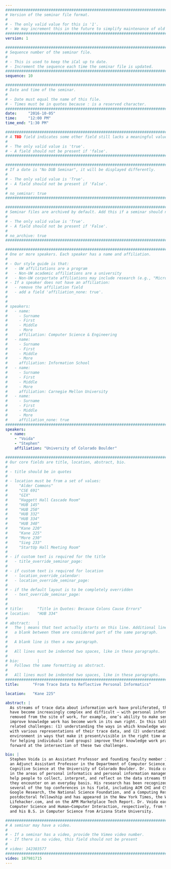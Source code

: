 ```yaml
---
################################################################################
# Version of the seminar file format.
#
# - The only valid value for this is '1'.
# - We may increment this in the future to simplify maintenance of old seminars.
################################################################################
version: 1

################################################################################
# Sequence number of the seminar file.
#
# - This is used to keep the iCal up to date.
# - Increment the sequence each time the seminar file is updated.
################################################################################
sequence: 10

################################################################################
# Date and time of the seminar.
#
# - Date must equal the name of this file.
# - Times must be in quotes because : is a reserved character.
################################################################################
date:     "2016-10-05"
time:     "12:00 PM"
time_end: "1:30 PM"

################################################################################
# A TBD field indicates some other field still lacks a meaningful value.
#
# - The only valid value is 'true'.
# - A field should not be present if 'false'.
################################################################################

################################################################################
# If a date is "No DUB Seminar", it will be displayed differently.
#
# - The only valid value is 'True'.
# - A field should not be present if 'False'.
#
# no_seminar: true
################################################################################

################################################################################
# Seminar files are archived by default. Add this if a seminar should not be.
#
# - The only valid value is 'True'.
# - A field should not be present if 'False'.
#
# no_archive: true
################################################################################

################################################################################
# One or more speakers. Each speaker has a name and affiliation.
#
# - Our style guide is that:
#   - UW affilitations are a program
#   - Non-UW academic affiliations are a university
#   - Non-UW corportate affiliations may include research (e.g., "Microsoft Research")
# - If a speaker does not have an affiliation:
#   - remove the affiliation field
#   - add a field 'affiliation_none: true'.
#
#
# speakers:
#   - name: 
#     - Surname
#     - First
#     - Middle
#     - More
#     affiliation: Computer Science & Engineering 
#   - name: 
#     - Surname
#     - First
#     - Middle
#     - More
#     affiliation: Information School 
#   - name: 
#     - Surname
#     - First
#     - Middle
#     - More
#     affiliation: Carnegie Mellon University 
#   - name:
#     - Surname
#     - First
#     - Middle
#     - More
#     affiliation_none: true
################################################################################
speakers:
  - name:
    - "Voida"
    - "Stephen"
    affiliation: "University of Colorado Boulder"

################################################################################
# Our core fields are title, location, abstract, bio.
#
# - title should be in quotes
#
# - location must be from a set of values:
#     "Alder Commons"
#     "CSE 691"
#     "GIX"
#     "Haggett Hall Cascade Room"
#     "HUB 145"
#     "HUB 250"
#     "HUB 332"
#     "HUB 334"
#     "HUB 340"
#     "Kane 220"
#     "Kane 225"
#     "More 230"
#     "Sieg 233"
#     "StartUp Hall Meeting Room"
#
# - if custom text is required for the title
#   - title_override_seminar_page:
#
# - if custom text is required for location
#   - location_override_calendar:
#   - location_override_seminar_page:
#
# - if the default layout is to be completely overridden
#   - text_override_seminar_page:
#
#
# title:      "Title in Quotes: Because Colons Cause Errors"
# location:   "HUB 334"
#
# abstract:   |
#   The | means that text actually starts on this line. Additional lines without
#   a blank between them are considered part of the same paragraph.
#
#   A blank line is then a new paragraph.
#
#   All lines must be indented two spaces, like in these paragraphs.
#
# bio:        |
#   Follows the same formatting as abstract.
#
#   All lines must be indented two spaces, like in these paragraphs.
################################################################################
title:      "From Trace Data to Reflective Personal Informatics"

location:   "Kane 225"

abstract: |
  As streams of trace data about information work have proliferated, the challenges of personal information management 
  have become increasingly complex and difficult — with personal information streams fragmented across devices and 
  removed from the site of work, for example, one’s ability to make sense of this trace data and use it productively to 
  improve knowledge work has become work in its own right. In this talk, I present research that begins to explore two 
  related challenges: (1) understanding the ways in which knowledge workers are — and are not — motivated to interact 
  with various representations of their trace data, and (2) understanding how to manifest trace data in the work 
  environment in ways that make it present/visible in the right time and the right place as well as being appropriable 
  for helping individuals (and groups) improve their knowledge work practices. I conclude by reflecting on steps 
  forward at the intersection of these two challenges.

bio: |
  Stephen Voida is an Assistant Professor and founding faculty member in the Department of Information Science, 
  an Adjunct Assistant Professor in the Department of Computer Science, and a faculty fellow in the Institute of 
  Cognitive Science at the University of Colorado Boulder. Dr. Voida conducts empirical, design, and systems research 
  in the areas of personal informatics and personal information management, with a focus on developing tools that 
  help people to collect, interpret, and reflect on the data streams that they create and the digital artifacts that 
  they encounter on an everyday basis. His research has been recognized with best paper awards and nominations at 
  several of the top conferences in his field, including ACM CHI and CSCW. His research has been supported by 
  Google Research, the National Science Foundation, and a Computing Research Association Computing Innovation 
  postdoctoral fellowship and has appeared in the New York Times, the Wall Street Journal, The Atlantic, 
  Lifehacker.com, and on the APM Marketplace Tech Report. Dr. Voida earned his Ph.D and M.S. degrees in 
  Computer Science and Human–Computer Interaction, respectively, from the Georgia Institute of Technology 
  and his B.S. in Computer Science from Arizona State University.

################################################################################
# A seminar may have a video.
#
# - If a seminar has a video, provide the Vimeo video number.
# - If there is no video, this field should not be present
#
# video: 142303577
################################################################################
video: 187981715
---
```

